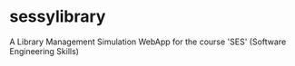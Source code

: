 # sessylibrary
A Library Management Simulation WebApp for the course 'SES' (Software Engineering Skills)
